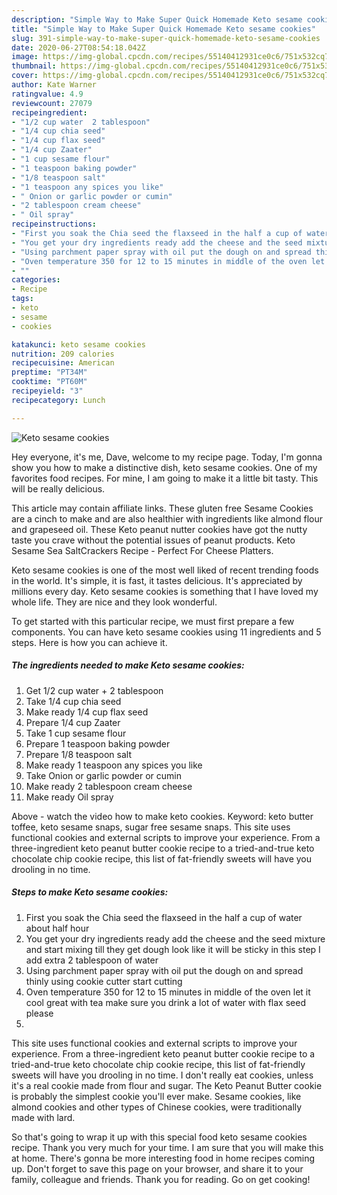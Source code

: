 ```yaml
---
description: "Simple Way to Make Super Quick Homemade Keto sesame cookies"
title: "Simple Way to Make Super Quick Homemade Keto sesame cookies"
slug: 391-simple-way-to-make-super-quick-homemade-keto-sesame-cookies
date: 2020-06-27T08:54:18.042Z
image: https://img-global.cpcdn.com/recipes/55140412931ce0c6/751x532cq70/keto-sesame-cookies-recipe-main-photo.jpg
thumbnail: https://img-global.cpcdn.com/recipes/55140412931ce0c6/751x532cq70/keto-sesame-cookies-recipe-main-photo.jpg
cover: https://img-global.cpcdn.com/recipes/55140412931ce0c6/751x532cq70/keto-sesame-cookies-recipe-main-photo.jpg
author: Kate Warner
ratingvalue: 4.9
reviewcount: 27079
recipeingredient:
- "1/2 cup water  2 tablespoon"
- "1/4 cup chia seed"
- "1/4 cup flax seed"
- "1/4 cup Zaater"
- "1 cup sesame flour"
- "1 teaspoon baking powder"
- "1/8 teaspoon salt"
- "1 teaspoon any spices you like"
- " Onion or garlic powder or cumin"
- "2 tablespoon cream cheese"
- " Oil spray"
recipeinstructions:
- "First you soak the Chia seed the flaxseed in the half a cup of water about half hour"
- "You get your dry ingredients ready add the cheese and the seed mixture and start mixing till they get dough look like it will be sticky in this step I add extra 2 tablespoon of water"
- "Using parchment paper spray with oil put the dough on and spread thinly using cookie cutter start cutting"
- "Oven temperature 350 for 12 to 15 minutes in middle of the oven let it cool great with tea make sure you drink a lot of water with flax seed please"
- ""
categories:
- Recipe
tags:
- keto
- sesame
- cookies

katakunci: keto sesame cookies 
nutrition: 209 calories
recipecuisine: American
preptime: "PT34M"
cooktime: "PT60M"
recipeyield: "3"
recipecategory: Lunch

---
```



![Keto sesame cookies](https://img-global.cpcdn.com/recipes/55140412931ce0c6/751x532cq70/keto-sesame-cookies-recipe-main-photo.jpg)

Hey everyone, it's me, Dave, welcome to my recipe page. Today, I'm gonna show you how to make a distinctive dish, keto sesame cookies. One of my favorites food recipes. For mine, I am going to make it a little bit tasty. This will be really delicious.

This article may contain affiliate links. These gluten free Sesame Cookies are a cinch to make and are also healthier with ingredients like almond flour and grapeseed oil. These Keto peanut nutter cookies have got the nutty taste you crave without the potential issues of peanut products. Keto Sesame Sea SaltCrackers Recipe - Perfect For Cheese Platters.

Keto sesame cookies is one of the most well liked of recent trending foods in the world. It's simple, it is fast, it tastes delicious. It's appreciated by millions every day. Keto sesame cookies is something that I have loved my whole life. They are nice and they look wonderful.


To get started with this particular recipe, we must first prepare a few components. You can have keto sesame cookies using 11 ingredients and 5 steps. Here is how you can achieve it.

<!--inarticleads1-->

##### The ingredients needed to make Keto sesame cookies:

1. Get 1/2 cup water + 2 tablespoon
1. Take 1/4 cup chia seed
1. Make ready 1/4 cup flax seed
1. Prepare 1/4 cup Zaater
1. Take 1 cup sesame flour
1. Prepare 1 teaspoon baking powder
1. Prepare 1/8 teaspoon salt
1. Make ready 1 teaspoon any spices you like
1. Take  Onion or garlic powder or cumin
1. Make ready 2 tablespoon cream cheese
1. Make ready  Oil spray


Above - watch the video how to make keto cookies. Keyword: keto butter toffee, keto sesame snaps, sugar free sesame snaps. This site uses functional cookies and external scripts to improve your experience. From a three-ingredient keto peanut butter cookie recipe to a tried-and-true keto chocolate chip cookie recipe, this list of fat-friendly sweets will have you drooling in no time. 

<!--inarticleads2-->

##### Steps to make Keto sesame cookies:

1. First you soak the Chia seed the flaxseed in the half a cup of water about half hour
1. You get your dry ingredients ready add the cheese and the seed mixture and start mixing till they get dough look like it will be sticky in this step I add extra 2 tablespoon of water
1. Using parchment paper spray with oil put the dough on and spread thinly using cookie cutter start cutting
1. Oven temperature 350 for 12 to 15 minutes in middle of the oven let it cool great with tea make sure you drink a lot of water with flax seed please
1. 


This site uses functional cookies and external scripts to improve your experience. From a three-ingredient keto peanut butter cookie recipe to a tried-and-true keto chocolate chip cookie recipe, this list of fat-friendly sweets will have you drooling in no time. I don&#39;t really eat cookies, unless it&#39;s a real cookie made from flour and sugar. The Keto Peanut Butter cookie is probably the simplest cookie you&#39;ll ever make. Sesame cookies, like almond cookies and other types of Chinese cookies, were traditionally made with lard. 

So that's going to wrap it up with this special food keto sesame cookies recipe. Thank you very much for your time. I am sure that you will make this at home. There's gonna be more interesting food in home recipes coming up. Don't forget to save this page on your browser, and share it to your family, colleague and friends. Thank you for reading. Go on get cooking!
